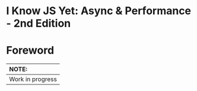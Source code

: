 # I Know JS Yet: Async & Performance - 2nd Edition
# Foreword

| NOTE: |
| :--- |
| Work in progress |
